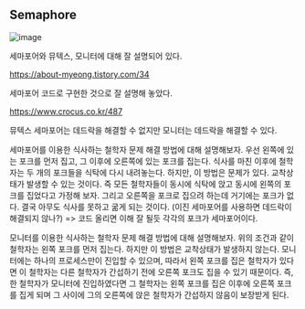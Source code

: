 ## Semaphore

![image](https://user-images.githubusercontent.com/21019088/56459159-a0925900-63ca-11e9-9006-6fb34cff32a6.png)

세마포어와 뮤텍스, 모니터에 대해 잘 설명되어 있다.

https://about-myeong.tistory.com/34

세마포어 코드로 구현한 것으로 잘 설명해 놓았다.

https://www.crocus.co.kr/487

뮤텍스 세마포어는 데드락을 해결할 수 없지만 모니터는 데드락을 해결할 수 있다.

세마포어를 이용한 식사하는 철학자 문제 해결 방법에 대해 설명해보자. 우선 왼쪽에 있는 포크를 먼저 집고, 그 이후에 오른쪽에
있는 포크를 집는다. 식사를 마친 이후에 철학자는 두 개의 포크들을 식탁에 다시 내려놓는다. 하지만, 이 방법은 문제가 있다.
교착상태가 발생할 수 있는 것이다. 즉 모든 철학자들이 동시에 식탁에 앉고 동시에 왼쪽의 포크를 집었다고 가정해 보자.
그리고 오른쪽을 포크로 집으려 하는데 거기에는 포크가 없다. 결국 아무도 식사를 못하고 굶게 되는 것이다.
(이진 세마포어를 사용하면 데드락이 해결되지 않나?) => 코드 올리면 이해 잘 될듯 각각의 포크가 세마포어이다.

모니터를 이용한 식사하는 철학자 문제 해결 방법에 대해 설명해보자. 위의 조건과 같이 철학자는 왼쪽 포크를 먼저 집는다.
하지만 이 방법은 교착상태가 발생하지 않는다. 모니터에는 하나의 프로세스만이 진입할 수 있으며, 따라서 왼쪽 포크를
집은 철학자가 있다면 이 철학자는 다른 철학자가 간섭하기 전에 오른쪽 포크도 집을 수 있기 때문이다. 즉, 한 철학자가
모니터에 진입하였다면 그 철학자는 왼쪽 포크를 집은 이후에 오른쪽 포크를 집게 되며 그 사이에 그의 오른쪽에 앉은 철학자가
간섭하지 않음이 보장받게 된다.
